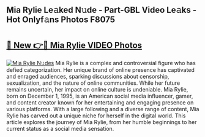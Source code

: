 ## Mia Rylie Le𝚊ked N𝚞de - Part-GBL Video Le𝚊ks - Hot Onlyf𝚊ns Photos F8075

# <h2><a href="http://ab69779.deff.icu/?id=Mia+Rylie">🔗 New 👉🔴 Mia Rylie VIDEO Photos</a></h2>

[![Mia Rylie N𝚞des](https://i.imgur.com/rIISA9y.gif)](http://ab69779.deff.icu/?id=Mia+Rylie)
Mia Rylie is a complex and controversial figure who has defied categorization. Her unique brand of online presence has captivated and enraged audiences, sparking discussions about censorship, sexualization, and the nature of online communities. While her future remains uncertain, her impact on online culture is undeniable. Mia Rylie, born on December 1, 1995, is an American social media influencer, gamer, and content creator known for her entertaining and engaging presence on various platforms. With a large following and a diverse range of content, Mia Rylie has carved out a unique niche for herself in the digital world. This article explores the journey of Mia Rylie, from her humble beginnings to her current status as a social media sensation.
